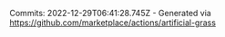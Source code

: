 Commits: 2022-12-29T06:41:28.745Z - Generated via https://github.com/marketplace/actions/artificial-grass
<br>
